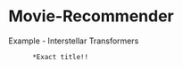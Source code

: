 # Movie-Recommender

Example - Interstellar
          Transformers
          
          *Exact title!!
